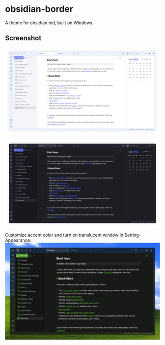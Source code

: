 # obsidian-border

A theme for obsidian.md, built on Windows.

## Screenshot

![screenshot](screenshot-1.png)

![screenshot](screenshot-2.png)

Customize accent color and turn on translucent window in Setting-Appearance:
![screenshot](screenshot-3.png)
